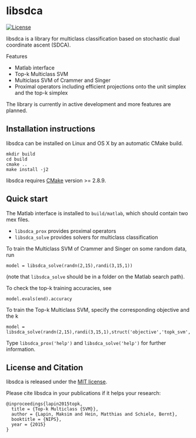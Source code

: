 # libsdca

[![License](https://img.shields.io/badge/license-MIT-blue.svg)](LICENSE)

libsdca is a library for multiclass classification based on stochastic dual coordinate ascent (SDCA).

Features

- Matlab interface
- Top-k Multiclass SVM
- Multiclass SVM of Crammer and Singer
- Proximal operators including efficient projections onto the unit simplex and the top-k simplex

The library is currently in active development and more features are planned.

## Installation instructions

libsdca can be installed on Linux and OS X by an automatic CMake build.

```
mkdir build
cd build
cmake ..
make install -j2
```

libsdca requires [CMake](https://cmake.org) version >= 2.8.9.

## Quick start

The Matlab interface is installed to `build/matlab`, which should contain two mex files.

- `libsdca_prox` provides proximal operators
- `libsdca_solve` provides solvers for multiclass classification

To train the Multiclass SVM of Crammer and Singer on some random data, run
```
model = libsdca_solve(randn(2,15),randi(3,15,1))
```
(note that `libsdca_solve` should be in a folder on the Matlab search path).

To check the top-k training accuracies, see
```
model.evals(end).accuracy
```

To train the Top-k Multiclass SVM, specify the corresponding objective and the k
```
model = libsdca_solve(randn(2,15),randi(3,15,1),struct('objective','topk_svm','k',2))
```

Type `libsdca_prox('help')` and `libsdca_solve('help')` for further information.

## License and Citation

libsdca is released under the [MIT license](https://github.com/mlapin/libsdca/blob/master/LICENSE).

Please cite libsdca in your publications if it helps your research:
```
@inproceedings{lapin2015topk,
  title = {Top-k Multiclass {SVM}},
  author = {Lapin, Maksim and Hein, Matthias and Schiele, Bernt},
  booktitle = {NIPS},
  year = {2015}
}
```

